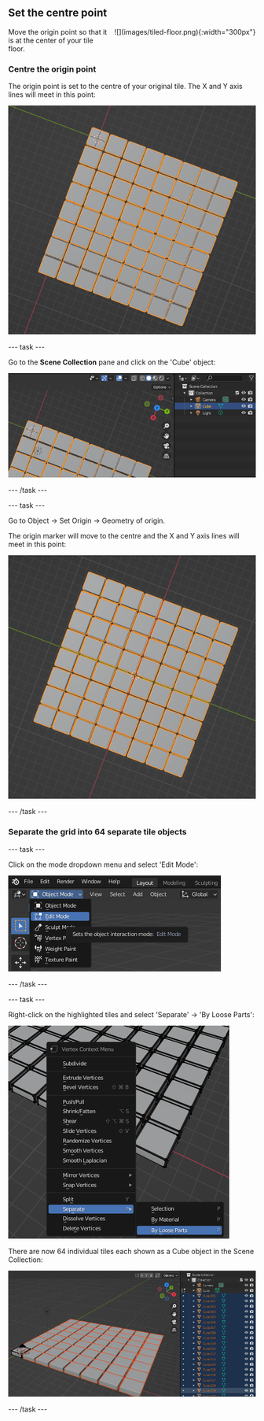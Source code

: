 ## Set the centre point

<div style="display: flex; flex-wrap: wrap">
<div style="flex-basis: 200px; flex-grow: 1; margin-right: 15px;">
Move the origin point so that it is at the center of your tile floor.
</div>
<div>
![](images/tiled-floor.png){:width="300px"}
</div>
</div>

### Centre the origin point

The origin point is set to the centre of your original tile. The X and Y axis lines will meet in this point:

![View of the whole dance floor with the origin point marker shown in the top-left corner. The X and Y axis lines are shown meeting in the origin point.](images/original-origin.png)

--- task ---

Go to the **Scene Collection** pane and click on the 'Cube' object:

![The Scene Collection pane with the 'Cube' object highlighted.](images/select-cube.png)

--- /task ---

--- task ---

Go to Object -> Set Origin -> Geometry of origin.

The origin marker will move to the centre and the X and Y axis lines will meet in this point:

![View of the whole dance floor with the origin point marker shown in the centre of the whole dance floor. The X and Y axis lines are shown meeting in the centre at the origin point.](images/centered-origin.png)

--- /task ---

### Separate the grid into 64 separate tile objects

--- task ---

Click on the mode dropdown menu and select 'Edit Mode':

![Edit mode selected from the mode dropdown in the top left corner of the editor.](images/edit-mode.png)

--- /task ---

--- task ---

Right-click on the highlighted tiles and select 'Separate' -> 'By Loose Parts':

![The object right-click menu with 'By Loose Parts' highlighted.](images/loose-parts.png)

There are now 64 individual tiles each shown as a Cube object in the Scene Collection:

![64 individual tiles shown by an orange border around each. Each cube is shown in a list of numbered cube objects in the scene collection shown as 'Cube 001', 'Cube 002' etc.](images/64-cubes.png)

--- /task ---